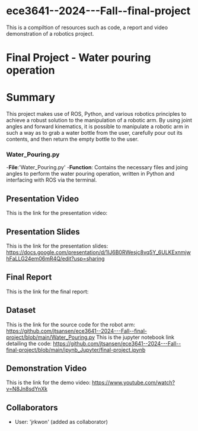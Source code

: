 # ece3641--2024---Fall--final-project
This is a compiltion of resources such as code, a report and video demonstration of a robotics project.


# Final Project - Water pouring operation

# Summary
This project makes use of ROS, Python, and various robotics principles to achieve a robust solution to the manipulation of a robotic arm. By using joint angles and forward kinematics, it is possible to manipulate a robotic arm in such a way as to grab a water bottle from the user, carefully pour out its contents, and then return the empty bottle to the user. 
### Water_Pouring.py
-**File**:'Water_Pouring.py'
-**Function**: Contains the necessary files and joing angles to perform the water pouring operation, written in Python and interfacing with ROS via the terminal. 




## Presentation Video
This is the link for the presentation video: 


## Presentation Slides
This is the link for the presentation slides: 
https://docs.google.com/presentation/d/1IJ6B0RWesjc8vq5Y_6ULKExnmjwhFaLLG24em06mR4Q/edit?usp=sharing

## Final Report
This is the link for the final report: 


## Dataset
This is the link for the source code for the robot arm: 
https://github.com/jtsansen/ece3641--2024---Fall--final-project/blob/main/Water_Pouring.py
This is the jupyter notebook link detailing the code:
https://github.com/jtsansen/ece3641--2024---Fall--final-project/blob/main/ipynb_Jupyter/final-project.ipynb

## Demonstration Video
This is the link for the demo video: 
https://www.youtube.com/watch?v=N8Jn8sdYnXk

## Collaborators
- User: 'jrkwon' (added as collaborator)

